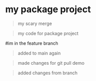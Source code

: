 # my package project

> my scary merge




> my code for package project

#im in the feature branch


> added to main again

>made changes for git pull demo

>added changes from branch

